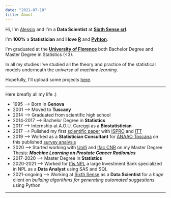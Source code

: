 ```yaml
---
date: "2021-07-10"
title: About
---
```



Hi,
I'm [Alessio](https://www.instagram.com/alessio.peluso/) and I'm a **Data Scientist** at [**Sixth Sense srl**](https://www.sixth-sense.ai/).

I'm **100%** a **Statistician** and **I love** [**R**](https://www.r-project.org/) and [**Pyhton**](https://www.python.org/).

I'm graduated at the [**University of Florence**](https://www.disia.unifi.it/) both Bachelor Degree and Master Degree in Statistics (<3).

In all my studies I've studied all the theory and practice of the statistical models underneath the *universe* of *machine learning*. 

Hopefully, I'll upload some projects [here](http://localhost:4321/projects/).

--------------------------------------------------------------------------------

Here breafly all my life :) 

- 1995 --> Born in **Genova**
- 2001 --> Moved to **Tuscany**
- 2014 --> Graduated from scientific high school
- 2014-2017 --> Bachelor Degree in **Statistics**
- 2017 --> Internship at A.O.U. Careggi as a **Biostatistician**
- 2017 --> Pulished my first [scientific paper](https://www.sciencedirect.com/science/article/abs/pii/S0013935119301926) with [ISPRO](http://www.ispo.toscana.it/) and [ITT](https://www.ittumori.it/)
- 2019 --> Worked as a **Statistician Consultant** for [ANAAO Toscana](https://www.anaao.it/content.php?cont=10690) on this published [survey analysis](https://www.anaao.it/content.php?cont=25297)
- 2020 --> Started working with [Unifi](https://www.disia.unifi.it/) and [Ifac CNR](http://www.ifac.cnr.it/index.php?lang=it) on my Master Degree Thesis: ***Machine Learning on Prostate Cancer Radiomics***
- 2017-2020 --> Master Degree in **Statistics** 
- 2020-2021 --> Worked for [Ifis NPL](https://www.ifisnpl.it/chi-siamo/) a large Investment Bank specialized in NPL as a  **Data Analyst** using SAS and SQL
- 2021-ongoing --> Working at [Sixth Sense](https://www.sixth-sense.ai/) as a **Data Scientist** for a *huge* client on *building algorithms for generating automated suggestions* using Python

--------------------------------------------------------------------------------